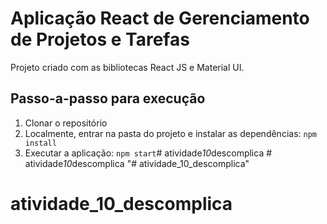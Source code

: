 # Aplicação React de Gerenciamento de Projetos e Tarefas

Projeto criado com as bibliotecas React JS e Material UI.

## Passo-a-passo para execução

1. Clonar o repositório
2. Localmente, entrar na pasta do projeto e instalar as dependências:
   `
   npm install
   `
3. Executar a aplicação:
   `
   npm start
   `#   a t i v i d a d e _ 1 0 _ d e s c o m p l i c a  
 #   a t i v i d a d e _ 1 0 _ d e s c o m p l i c a  
 "# atividade_10_descomplica" 
# atividade_10_descomplica
